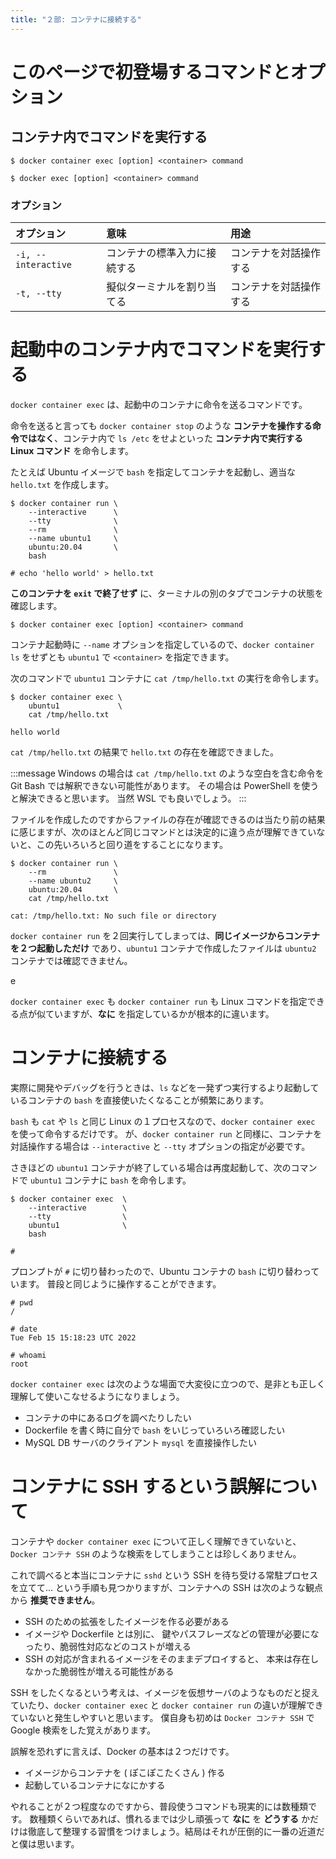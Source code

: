 ```yaml
---
title: "２部: コンテナに接続する"
---
```


# このページで初登場するコマンドとオプション
## コンテナ内でコマンドを実行する
```:新コマンド
$ docker container exec [option] <container> command
```

```:旧コマンド
$ docker exec [option] <container> command
```

### オプション
オプション | 意味 | 用途  
:-- | :-- | :--
`-i, --interactive`   | コンテナの標準入力に接続する | コンテナを対話操作する
`-t, --tty`   | 擬似ターミナルを割り当てる   | コンテナを対話操作する

# 起動中のコンテナ内でコマンドを実行する
`docker container exec` は、起動中のコンテナに命令を送るコマンドです。

命令を送ると言っても `docker container stop` のような **コンテナを操作する命令ではなく**、コンテナ内で `ls /etc` をせよといった **コンテナ内で実行する Linux コマンド** を命令します。

たとえば Ubuntu イメージで `bash` を指定してコンテナを起動し、適当な `hello.txt` を作成します。

```:Host Machine
$ docker container run \
    --interactive      \
    --tty              \
    --rm               \
    --name ubuntu1     \
    ubuntu:20.04       \
    bash

# echo 'hello world' > hello.txt
```

**このコンテナを `exit` で終了せず** に、ターミナルの別のタブでコンテナの状態を確認します。

```:新コマンド
$ docker container exec [option] <container> command
```

コンテナ起動時に `--name` オプションを指定しているので、`docker container ls` をせずとも `ubuntu1` で `<container>` を指定できます。

次のコマンドで `ubuntu1` コンテナに `cat /tmp/hello.txt` の実行を命令します。

```:Host Machine
$ docker container exec \
    ubuntu1             \
    cat /tmp/hello.txt
    
hello world
```

`cat /tmp/hello.txt` の結果で `hello.txt` の存在を確認できました。

:::message
Windows の場合は `cat /tmp/hello.txt` のような空白を含む命令を Git Bash では解釈できない可能性があります。
その場合は PowerShell を使うと解決できると思います。
当然 WSL でも良いでしょう。
:::

ファイルを作成したのですからファイルの存在が確認できるのは当たり前の結果に感じますが、次のほとんど同じコマンドとは決定的に違う点が理解できていないと、この先いろいろと回り道をすることになります。


```:Host Machine
$ docker container run \
    --rm               \
    --name ubuntu2     \
    ubuntu:20.04       \
    cat /tmp/hello.txt

cat: /tmp/hello.txt: No such file or directory
```

`docker container run` を２回実行してしまっては、**同じイメージからコンテナを２つ起動しただけ** であり、`ubuntu1` コンテナで作成したファイルは `ubuntu2` コンテナでは確認できません。

e

`docker container exec` も `docker container run` も Linux コマンドを指定できる点が似ていますが、**なに** を指定しているかが根本的に違います。

# コンテナに接続する
実際に開発やデバッグを行うときは、`ls` などを一発ずつ実行するより起動しているコンテナの `bash` を直接使いたくなることが頻繁にあります。

`bash` も `cat` や `ls` と同じ Linux の１プロセスなので、`docker container exec` を使って命令するだけです。
が、`docker container run` と同様に、コンテナを対話操作する場合は `--interactive` と `--tty` オプションの指定が必要です。

さきほどの `ubuntu1` コンテナが終了している場合は再度起動して、次のコマンドで `ubuntu1` コンテナに `bash` を命令します。

```:Host Machine
$ docker container exec  \
    --interactive        \
    --tty                \
    ubuntu1              \
    bash

#
```

プロンプトが `#` に切り替わったので、Ubuntu コンテナの `bash` に切り替わっています。
普段と同じように操作することができます。

```:Container
# pwd
/

# date
Tue Feb 15 15:18:23 UTC 2022

# whoami
root
```

`docker container exec` は次のような場面で大変役に立つので、是非とも正しく理解して使いこなせるようになりましょう。

- コンテナの中にあるログを調べたりしたい
- Dockerfile を書く時に自分で `bash` をいじっていろいろ確認したい
- MySQL DB サーバのクライアント `mysql` を直接操作したい

# コンテナに SSH するという誤解について
コンテナや `docker container exec` について正しく理解できていないと、`Docker コンテナ SSH` のような検索をしてしまうことは珍しくありません。

これで調べると本当にコンテナに `sshd` という SSH を待ち受ける常駐プロセスを立てて... という手順も見つかりますが、コンテナへの SSH は次のような観点から **推奨できません**。

- SSH のための拡張をしたイメージを作る必要がある
- イメージや Dockerfile とは別に、
  鍵やパスフレーズなどの管理が必要になったり、脆弱性対応などのコストが増える
- SSH の対応が含まれるイメージをそのままデプロイすると、
  本来は存在しなかった脆弱性が増える可能性がある

SSH をしたくなるという考えは、イメージを仮想サーバのようなものだと捉えていたり、`docker container exec` と `docker container run` の違いが理解できていないと発生しやすいと思います。
僕自身も初めは `Docker コンテナ SSH` で Google 検索をした覚えがあります。

誤解を恐れずに言えば、Docker の基本は２つだけです。

- イメージからコンテナを ( ぽこぽこたくさん ) 作る
- 起動しているコンテナになにかする

やれることが２つ程度なのですから、普段使うコマンドも現実的には数種類です。
数種類くらいであれば、慣れるまでは少し頑張って **なに** を **どうする** かだけは徹底して整理する習慣をつけましょう。結局はそれが圧倒的に一番の近道だと僕は思います。
